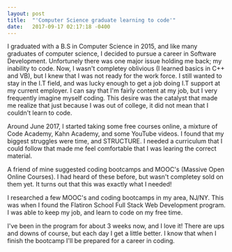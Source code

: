 ```yaml
---
layout: post
title:  "'Computer Science graduate learning to code'"
date:   2017-09-17 02:17:18 -0400
---
```



I graduated with a B.S in Computer Science in 2015, and like many graduates of computer science, I decided to pursue a career in Software Development. Unfortunely there was one major issue holding me back; my inability to code. Now, I wasn't completey oblivious (I learned basics in C++ and VB), but I knew that I was not ready for the work force. I still wanted to stay in the I.T field, and was lucky enough to get a job doing I.T support at my current employer. I can say that I'm fairly content at my job, but I very frequently imagine myself coding. This desire was the catalyst that made me realize that just because I was out of college, it did not mean that I couldn't learn to code.

Around June 2017, I started taking some free courses online, a mixture of Code Academy, Kahn Academy, and some YouTube videos. I found that my biggest struggles were time, and STRUCTURE. I needed a curriculum that I could follow that made me feel comfortable that I was learing the correct material.

A friend of mine suggested coding bootcamps and MOOC's (Massive Open Online Courses). I had heard of these before, but wasn't completey sold on them yet. It turns out that this was exactly what I needed! 

I researched a few MOOC's and coding bootcamps in my area, NJ/NY. This was when I found the Flatiron School Full Stack Web Development program. I was able to keep my job, and learn to code on my free time.

I've been in the program for about 3 weeks now, and I love it! There are ups and downs of course, but each day I get a little better. I know that when I finish the bootcamp I'll be prepared for a career in coding.
